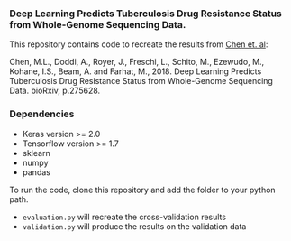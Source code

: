 ### Deep Learning Predicts Tuberculosis Drug Resistance Status from Whole-Genome Sequencing Data. 

This repository contains code to recreate the results from [Chen et. al](https://www.biorxiv.org/content/early/2018/06/05/275628):  

Chen, M.L., Doddi, A., Royer, J., Freschi, L., Schito, M., Ezewudo, M., Kohane, I.S., Beam, A. and Farhat, M., 2018. Deep Learning Predicts Tuberculosis Drug Resistance Status from Whole-Genome Sequencing Data. bioRxiv, p.275628.

### Dependencies
- Keras version >= 2.0
- Tensorflow version >= 1.7
- sklearn
- numpy
- pandas


To run the code, clone this repository and add the folder to your python path. 
- `evaluation.py` will recreate the cross-validation results
- `validation.py` will produce the results on the validation data
